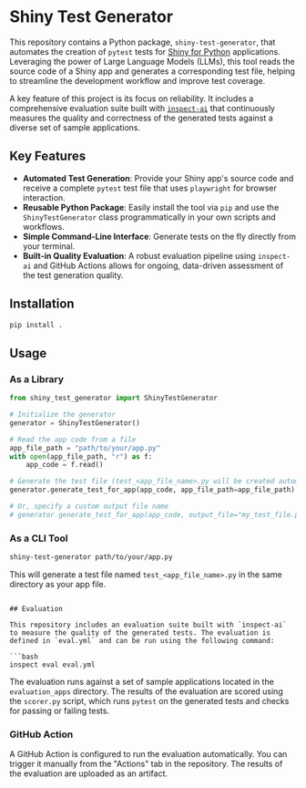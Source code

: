# Shiny Test Generator

This repository contains a Python package, `shiny-test-generator`, that automates the creation of `pytest` tests for [Shiny for Python](https://shiny.posit.co/py/) applications. Leveraging the power of Large Language Models (LLMs), this tool reads the source code of a Shiny app and generates a corresponding test file, helping to streamline the development workflow and improve test coverage.

A key feature of this project is its focus on reliability. It includes a comprehensive evaluation suite built with [`inspect-ai`](https://rstudio.github.io/inspect-ai/) that continuously measures the quality and correctness of the generated tests against a diverse set of sample applications.

## Key Features

*   **Automated Test Generation**: Provide your Shiny app's source code and receive a complete `pytest` test file that uses `playwright` for browser interaction.
*   **Reusable Python Package**: Easily install the tool via `pip` and use the `ShinyTestGenerator` class programmatically in your own scripts and workflows.
*   **Simple Command-Line Interface**: Generate tests on the fly directly from your terminal.
*   **Built-in Quality Evaluation**: A robust evaluation pipeline using `inspect-ai` and GitHub Actions allows for ongoing, data-driven assessment of the test generation quality.

## Installation

```bash
pip install .
```

## Usage

### As a Library

```python
from shiny_test_generator import ShinyTestGenerator

# Initialize the generator
generator = ShinyTestGenerator()

# Read the app code from a file
app_file_path = "path/to/your/app.py"
with open(app_file_path, "r") as f:
    app_code = f.read()

# Generate the test file (test_<app_file_name>.py will be created automatically)
generator.generate_test_for_app(app_code, app_file_path=app_file_path)

# Or, specify a custom output file name
# generator.generate_test_for_app(app_code, output_file="my_test_file.py")
```

### As a CLI Tool

```bash
shiny-test-generator path/to/your/app.py
```

This will generate a test file named `test_<app_file_name>.py` in the same directory as your app file.

```

## Evaluation

This repository includes an evaluation suite built with `inspect-ai` to measure the quality of the generated tests. The evaluation is defined in `eval.yml` and can be run using the following command:

```bash
inspect eval eval.yml
```

The evaluation runs against a set of sample applications located in the `evaluation_apps` directory. The results of the evaluation are scored using the `scorer.py` script, which runs `pytest` on the generated tests and checks for passing or failing tests.

### GitHub Action

A GitHub Action is configured to run the evaluation automatically. You can trigger it manually from the "Actions" tab in the repository. The results of the evaluation are uploaded as an artifact.
